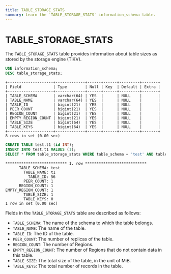 ```yaml
---
title: TABLE_STORAGE_STATS
summary: Learn the `TABLE_STORAGE_STATS` information_schema table.
---
```


# TABLE_STORAGE_STATS

The `TABLE_STORAGE_STATS` table provides information about table sizes as stored by the storage engine (TiKV).


```sql
USE information_schema;
DESC table_storage_stats;
```

```
+--------------------+-------------+------+------+---------+-------+
| Field              | Type        | Null | Key  | Default | Extra |
+--------------------+-------------+------+------+---------+-------+
| TABLE_SCHEMA       | varchar(64) | YES  |      | NULL    |       |
| TABLE_NAME         | varchar(64) | YES  |      | NULL    |       |
| TABLE_ID           | bigint(21)  | YES  |      | NULL    |       |
| PEER_COUNT         | bigint(21)  | YES  |      | NULL    |       |
| REGION_COUNT       | bigint(21)  | YES  |      | NULL    |       |
| EMPTY_REGION_COUNT | bigint(21)  | YES  |      | NULL    |       |
| TABLE_SIZE         | bigint(64)  | YES  |      | NULL    |       |
| TABLE_KEYS         | bigint(64)  | YES  |      | NULL    |       |
+--------------------+-------------+------+------+---------+-------+
8 rows in set (0.00 sec)
```


```sql
CREATE TABLE test.t1 (id INT);
INSERT INTO test.t1 VALUES (1);
SELECT * FROM table_storage_stats WHERE table_schema = 'test' AND table_name = 't1'\G
```

```
*************************** 1. row ***************************
      TABLE_SCHEMA: test
        TABLE_NAME: t1
          TABLE_ID: 56
        PEER_COUNT: 1
      REGION_COUNT: 1
EMPTY_REGION_COUNT: 1
        TABLE_SIZE: 1
        TABLE_KEYS: 0
1 row in set (0.00 sec)
```

Fields in the `TABLE_STORAGE_STATS` table are described as follows:

* `TABLE_SCHEMA`: The name of the schema to which the table belongs.
* `TABLE_NAME`: The name of the table.
* `TABLE_ID`: The ID of the table.
* `PEER_COUNT`: The number of replicas of the table.
* `REGION_COUNT`: The number of Regions.
* `EMPTY_REGION_COUNT`: The number of Regions that do not contain data in this table.
* `TABLE_SIZE`: The total size of the table, in the unit of MiB.
* `TABLE_KEYS`: The total number of records in the table.
